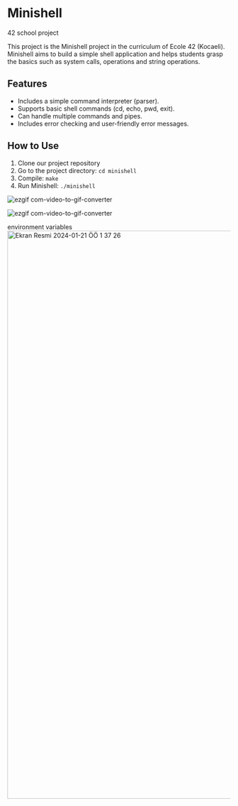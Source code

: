 # Minishell

42 school project

This project is the Minishell project in the curriculum of Ecole 42 (Kocaeli). Minishell aims to build a simple shell application and helps students grasp the basics such as system calls, operations and string operations.

## Features

- Includes a simple command interpreter (parser).
- Supports basic shell commands (cd, echo, pwd, exit).
- Can handle multiple commands and pipes.
- Includes error checking and user-friendly error messages.
  
## How to Use

1. Clone our project repository
2. Go to the project directory: `cd minishell`
3. Compile: `make`
4. Run Minishell: `./minishell`


![ezgif com-video-to-gif-converter](https://github.com/astrolil0/Minishell/assets/113148482/615ae8f9-3dcc-4ccb-aa79-745f302dba69)

![ezgif com-video-to-gif-converter](https://github.com/astrolil0/Minishell/assets/113148482/bcd46ffd-f62b-447e-ba2c-efd09b38e24f)


environment variables
<img width="1281" alt="Ekran Resmi 2024-01-21 ÖÖ 1 37 26" src="https://github.com/astrolil0/Minishell/assets/113148482/cae68314-e684-4850-8d48-b3dd41f84fda">
